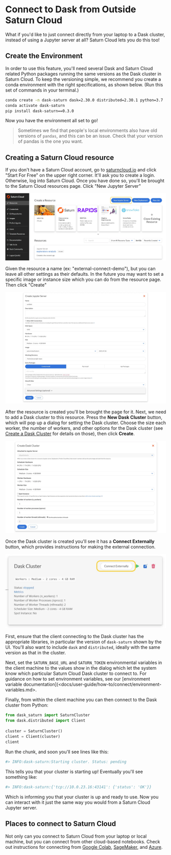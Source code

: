 # Connect to Dask from Outside Saturn Cloud

What if you'd like to just connect directly from your laptop to a Dask cluster, instead of using a Jupyter server at all? Saturn Cloud lets you do this too!

## Create the Environment

In order to use this feature, you'll need several Dask and Saturn Cloud related Python packages running the same versions as the Dask cluster in Saturn Cloud.
To keep the versioning simple, we recommend you create a conda environment with the right specifications, as shown below. (Run this set of commands in your terminal.)

```bash
conda create -n dask-saturn dask=2.30.0 distributed=2.30.1 python=3.7
conda activate dask-saturn
pip install dask-saturn==0.3.0
```

Now you have the environment all set to go!

> Sometimes we find that people's local environments also have old versions of `pandas`, and this can be an issue. Check that your version of pandas is the one you want.

## Creating a Saturn Cloud resource

If you don't have a Saturn Cloud account, go to [saturncloud.io](https://saturncloud.io) and click "Start For Free" on the upper right corner. It'll ask you to create a login. Otherwise, log into Saturn Cloud. Once you have done so, you'll be brought to the Saturn Cloud resources page. Click "New Jupyter Server"

![New Jupyter server button](/images/docs/new-jupyter-server-button.webp "doc-image")

Given the resource a name (ex: "external-connect-demo"), but you can leave all other settings as their defaults. In the future you may want to set a specific image or instance size which you can do from the resource page. Then click "Create"

![New Jupyter server options](/images/docs/new-jupyter-server-options.webp "doc-image")

After the resource is created you'll be brought the page for it. Next, we need to add a Dask cluster to this resource. Press the **New Dask Cluster** button, which will pop up a dialog for setting the Dask cluster. Choose the size each worker, the number of workers, and other options for the Dask cluster (see [Create a Dask Cluster](<docs/user-guide/how-to/scale/create_dask_cluster.md>) for details on those), then click **Create**.

![New Dask cluster options](/images/docs/new-dask-cluster-options.webp "doc-image")

Once the Dask cluster is created you'll see it has a **Connect Externally** button, which provides instructions for making the external connection.

![Connect externally button](/images/docs/connect-externally-button.webp "doc-image")

First, ensure that the client connecting to the Dask cluster has the appropriate libraries, in particular the version of `dask-saturn` shown by the UI. You'll also want to include `dask` and `distributed`, ideally with the same version as that in the cluster.

Next, set the `SATURN_BASE_URL` and `SATURN_TOKEN` environmental variables in the client machine to the values show in the dialog which let the system know which particular Saturn Cloud Dask cluster to connect to. For guidance on how to set environment variables, see our [environment variable documentation](<docs/user-guide/how-to/connect/environment-variables.md>.

Finally, from within the client machine you can then connect to the Dask cluster from Python:

```python
from dask_saturn import SaturnCluster
from dask.distributed import Client

cluster = SaturnCluster()
client = Client(cluster)
client
```

Run the chunk, and soon you'll see lines like this:

```python
#> INFO:dask-saturn:Starting cluster. Status: pending
```

This tells you that your cluster is starting up! Eventually you'll see something like:  

```python
#> INFO:dask-saturn:{'tcp://10.0.23.16:43141': {'status': 'OK'}}
```

Which is informing you that your cluster is up and ready to use. Now you can interact with it just the same way you would from a Saturn Cloud Jupyter server.

## Places to connect to Saturn Cloud

Not only can you connect to Saturn Cloud from your laptop or local machine, but you can connect from other cloud-based notebooks. Check out instructions for connecting from [Google Colab](<docs/user-guide/integrations/colab_external_connect.md>), [SageMaker](<docs/user-guide/integrations/sagemaker_external_connect.md>), and [Azure](<docs/user-guide/integrations/azure_external_connect.md>).
